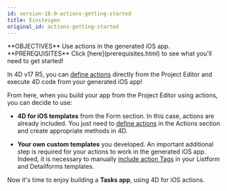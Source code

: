 ```yaml
---
id: version-18.0-actions-getting-started
title: Einsteigen
original_id: actions-getting-started
---
```


<div markdown="1" class = "objectives">
**OBJECTIVES**
Use actions in the generated iOS app.</div> <div markdown="1" class = "prerequisites">
**PREREQUISITES**
Click [here](prerequisites.html) to see what you'll need to get started!</div>

In 4D v17 R5, you can [define actions](actions.html) directly from the Project Editor and execute 4D code from your generated iOS app!

From here, when you build your app from the Project Editor using actions, you can decide to use:

* **4D for iOS templates** from the Form section. In this case, actions are already included. You just need to [define actions](define-first-action.html) in the Actions section and create appropriate methods in 4D.

* **Your own custom templates** you developed. An important additional step is required for your actions to work in the generated iOS app. Indeed, it is necessary to manually [include action Tags](action-custom-template.html) in your Listform and Detailforms templates.

Now it's time to enjoy building a **Tasks app**, using 4D for iOS actions.
